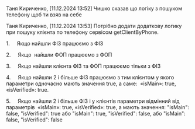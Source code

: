 Таня Кириченко, [11.12.2024 13:52]
Чишко сказав що логіку з пошуком телефону щоб ти взяв на себе

Таня Кириченко, [11.12.2024 13:53]
Потрібно додати додаткову логику
при пошуку клієнта по телефону сервісом getClientByPhone.


1.     Якщо
найшли ФІЗ працюємо з ФІЗ


2.     Якщо
 найшли ФОП працюємо з ФОП


3.     Якщо
найшли клієнта ФІЗ та ФОП працюємо тільки з ФІЗ


4.     Якщо
найшли 2 і більше ФІЗ працюємо з тим клієнтом у якого параметри одночасно мають
значення true, а саме:  «isMain»: true, «isVerified»: true.


5.     Якщо
найшли 2 і більше ФІЗ і у клієнтів параметри відмінний від параметрів  «isMain»: true, «isVerified»: true, а мають
значення: "isMain": false, "isVerified": true або "isMain":
true, "isVerified": false, або "isMain": false,
"isVerified": false